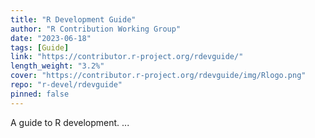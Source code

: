 ```yaml
---
title: "R Development Guide"
author: "R Contribution Working Group"
date: "2023-06-18"
tags: [Guide]
link: "https://contributor.r-project.org/rdevguide/"
length_weight: "3.2%"
cover: "https://contributor.r-project.org/rdevguide/img/Rlogo.png"
repo: "r-devel/rdevguide"
pinned: false
---
```


A guide to R development. ...
